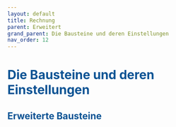 ```yaml
---
layout: default
title: Rechnung
parent: Erweitert
grand_parent: Die Bausteine und deren Einstellungen
nav_order: 12
---
```


# <span style="color:#0b5394">**Die Bausteine und deren Einstellungen**</span>
## <span style="color:#0b5394">**Erweiterte Bausteine**</span>
